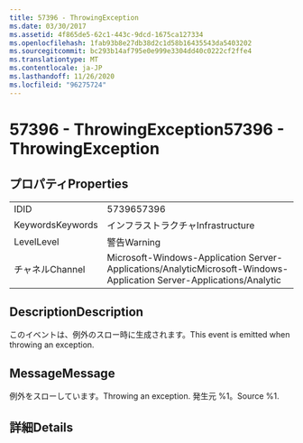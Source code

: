 ```yaml
---
title: 57396 - ThrowingException
ms.date: 03/30/2017
ms.assetid: 4f865de5-62c1-443c-9dcd-1675ca127334
ms.openlocfilehash: 1fab93b8e27db38d2c1d58b16435543da5403202
ms.sourcegitcommit: bc293b14af795e0e999e3304dd40c0222cf2ffe4
ms.translationtype: MT
ms.contentlocale: ja-JP
ms.lasthandoff: 11/26/2020
ms.locfileid: "96275724"
---
```

# <a name="57396---throwingexception"></a><span data-ttu-id="a78bb-102">57396 - ThrowingException</span><span class="sxs-lookup"><span data-stu-id="a78bb-102">57396 - ThrowingException</span></span>

## <a name="properties"></a><span data-ttu-id="a78bb-103">プロパティ</span><span class="sxs-lookup"><span data-stu-id="a78bb-103">Properties</span></span>  
  
|||  
|-|-|  
|<span data-ttu-id="a78bb-104">ID</span><span class="sxs-lookup"><span data-stu-id="a78bb-104">ID</span></span>|<span data-ttu-id="a78bb-105">57396</span><span class="sxs-lookup"><span data-stu-id="a78bb-105">57396</span></span>|  
|<span data-ttu-id="a78bb-106">Keywords</span><span class="sxs-lookup"><span data-stu-id="a78bb-106">Keywords</span></span>|<span data-ttu-id="a78bb-107">インフラストラクチャ</span><span class="sxs-lookup"><span data-stu-id="a78bb-107">Infrastructure</span></span>|  
|<span data-ttu-id="a78bb-108">Level</span><span class="sxs-lookup"><span data-stu-id="a78bb-108">Level</span></span>|<span data-ttu-id="a78bb-109">警告</span><span class="sxs-lookup"><span data-stu-id="a78bb-109">Warning</span></span>|  
|<span data-ttu-id="a78bb-110">チャネル</span><span class="sxs-lookup"><span data-stu-id="a78bb-110">Channel</span></span>|<span data-ttu-id="a78bb-111">Microsoft-Windows-Application Server-Applications/Analytic</span><span class="sxs-lookup"><span data-stu-id="a78bb-111">Microsoft-Windows-Application Server-Applications/Analytic</span></span>|  
  
## <a name="description"></a><span data-ttu-id="a78bb-112">Description</span><span class="sxs-lookup"><span data-stu-id="a78bb-112">Description</span></span>  

 <span data-ttu-id="a78bb-113">このイベントは、例外のスロー時に生成されます。</span><span class="sxs-lookup"><span data-stu-id="a78bb-113">This event is emitted when throwing an exception.</span></span>  
  
## <a name="message"></a><span data-ttu-id="a78bb-114">Message</span><span class="sxs-lookup"><span data-stu-id="a78bb-114">Message</span></span>  

 <span data-ttu-id="a78bb-115">例外をスローしています。</span><span class="sxs-lookup"><span data-stu-id="a78bb-115">Throwing an exception.</span></span> <span data-ttu-id="a78bb-116">発生元 %1。</span><span class="sxs-lookup"><span data-stu-id="a78bb-116">Source %1.</span></span>  
  
## <a name="details"></a><span data-ttu-id="a78bb-117">詳細</span><span class="sxs-lookup"><span data-stu-id="a78bb-117">Details</span></span>
